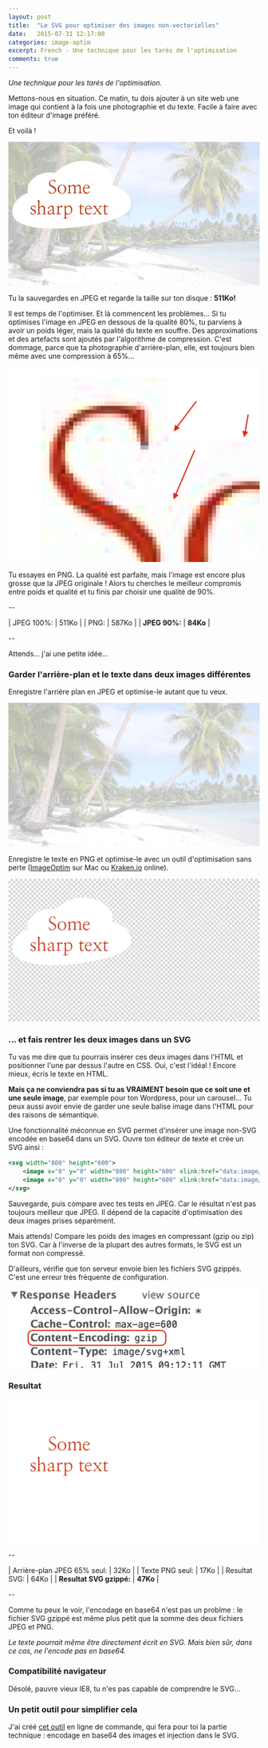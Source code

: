 ```yaml
---
layout: post
title:  "Le SVG pour optimiser des images non-vectorielles"
date:   2015-07-31 12:17:00
categories: image-optim
excerpt: French - Une technique pour les tarés de l'optimisation
comments: true
---
```


*Une technique pour les tarés de l'optimisation.*


Mettons-nous en situation. Ce matin, tu dois ajouter à un site web une image qui contient à la fois une photographie et du texte. Facile à faire avec ton éditeur d'image préféré.

Et voilà !

![Just created image](/assets/optimized-90.jpg)

Tu la sauvegardes en JPEG et regarde la taille sur ton disque : **511Ko!**

Il est temps de l'optimiser. Et là commencent les problèmes... Si tu optimises l'image en JPEG en dessous de la qualité 80%, tu parviens à avoir un poids léger, mais la qualité du texte en souffre. Des approximations et des artefacts sont ajoutés par l'algorithme de compression. C'est dommage, parce que ta photographie d'arrière-plan, elle, est toujours bien même avec une compression à 65%...

![JPEG encoding artefacts](/assets/not-so-sharp.png)

Tu essayes en PNG. La qualité est parfaite, mais l'image est encore plus grosse que la JPEG originale ! Alors tu cherches le meilleur compromis entre poids et qualité et tu finis par choisir une qualité de 90%.

--

| JPEG 100%:                        | 511Ko    |
| PNG:                              | 587Ko    |
| **JPEG 90%:**                     | **84Ko** |

--

Attends... j'ai une petite idée...


### Garder l'arrière-plan et le texte dans deux images différentes

Enregistre l'arrière plan en JPEG et optimise-le autant que tu veux.

![optimized background](/assets/background-65.jpg)

Enregistre le texte en PNG et optimise-le avec un outil d'optimisation sans perte ([ImageOptim][ImageOptim] sur Mac ou [Kraken.io][Kraken.io] online).

![optimized text](/assets/text-alone.png)


### ... et fais rentrer les deux images dans un SVG

Tu vas me dire que tu pourrais insérer ces deux images dans l'HTML et positionner l'une par dessus l'autre en CSS. Oui, c'est l'idéal ! Encore mieux, écris le texte en HTML.

**Mais ça ne conviendra pas si tu as VRAIMENT besoin que ce soit une et une seule image**, par exemple pour ton Wordpress, pour un carousel... Tu peux aussi avoir envie de garder une seule balise image dans l'HTML pour des raisons de sémantique.

Une fonctionnalité méconnue en SVG permet d'insérer une image non-SVG encodée en base64 dans un SVG. Ouvre ton éditeur de texte et crée un SVG ainsi :

```xml
<svg width="800" height="600">
    <image x="0" y="0" width="800" height="600" xlink:href="data:image/jpg;base64,{{base64-encoded-background}}" />
    <image x="0" y="0" width="800" height="600" xlink:href="data:image/png;base64,{{base64-encoded-top}}" />
</svg>
```

Sauvegarde, puis compare avec tes tests en JPEG. Car le résultat n'est pas toujours meilleur que JPEG. Il dépend de la capacité d'optimisation des deux images prises séparément.

Mais attends! Compare les poids des images en compressant (gzip ou zip) ton SVG. Car à l'inverse de la plupart des autres formats, le SVG est un format non compressé.

D'ailleurs, vérifie que ton serveur envoie bien les fichiers SVG gzippés. C'est une erreur très fréquente de configuration.

![check gzip compression](/assets/gzip.png)


### Resultat

![result svg file](/assets/result.svg)

--

| Arrière-plan JPEG 65% seul:       | 32Ko     |
| Texte PNG seul:                   | 17Ko     |
| Resultat SVG:                     | 64Ko     |
| **Resultat SVG gzippé:**          | **47Ko** |

--

Comme tu peux le voir, l'encodage en base64 n'est pas un problme : le fichier SVG gzippé est même plus petit que la somme des deux fichiers JPEG et PNG.

*Le texte pourrait même être directement écrit en SVG. Mais bien sûr, dans ce cas, ne l'encode pas en base64.*


### Compatibilité navigateur

Désolé, pauvre vieux IE8, tu n'es pas capable de comprendre le SVG...


### Un petit outil pour simplifier cela

J'ai créé [cet outil][svg-image-merge] en ligne de commande, qui fera pour toi la partie technique : encodage en base64 des images et injection dans le SVG.




[svg-image-merge]:      https://github.com/gmetais/svg-image-merge
[ImageOptim]:           https://imageoptim.com/fr.html
[Kraken.io]:            https://kraken.io/
